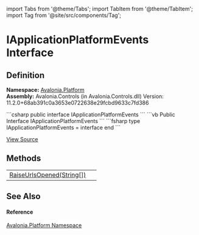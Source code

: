 import Tabs from '@theme/Tabs'; 
import TabItem from '@theme/TabItem'; 
import Tag from '@site/src/components/Tag'; 

# IApplicationPlatformEvents Interface




## Definition
**Namespace:** <a href="N_Avalonia_Platform">Avalonia.Platform</a>  
**Assembly:** Avalonia.Controls (in Avalonia.Controls.dll) Version: 11.2.0+68ab391c0a3653e0722638e29fcbd9633c7fd386

<Tabs groupId="api-code-preview">
<TabItem value="csharp" label="C#">
```csharp
public interface IApplicationPlatformEvents
```
</TabItem>
<TabItem value="vb" label="VB">
```vb
Public Interface IApplicationPlatformEvents
```
</TabItem>
<TabItem value="fsharp" label="F#">
```fsharp
type IApplicationPlatformEvents = interface end
```
</TabItem>
</Tabs>



<a href="https://github.com/AvaloniaUI/Avalonia/tree/master/srcAvalonia.Controls/Platform/IApplicationPlatformEvents.cs" title="View the source code">View Source</a>



## Methods
<table>
<tr>
<td><a href="M_Avalonia_Platform_IApplicationPlatformEvents_RaiseUrlsOpened">RaiseUrlsOpened(String[])</a></td>
<td> </td>
</tr>
</table>

## See Also


#### Reference
<a href="N_Avalonia_Platform">Avalonia.Platform Namespace</a>  
